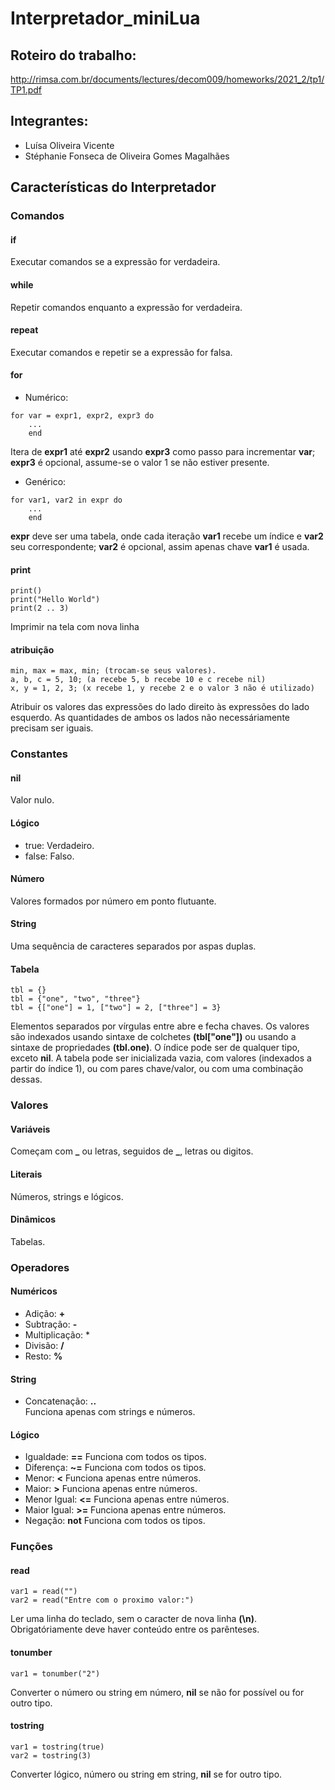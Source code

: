 # Interpretador_miniLua

## Roteiro do trabalho:
http://rimsa.com.br/documents/lectures/decom009/homeworks/2021_2/tp1/TP1.pdf

## Integrantes:

* Luísa Oliveira Vicente
* Stéphanie Fonseca de Oliveira Gomes Magalhães

## Características do Interpretador

### Comandos

#### if
Executar comandos se a expressão for verdadeira.
#### while
Repetir comandos enquanto a expressão for verdadeira.
#### repeat
Executar comandos e repetir se a expressão for falsa.
#### for
* Numérico: 
```
for var = expr1, expr2, expr3 do
    ...
    end
```
Itera de **expr1** até **expr2** usando **expr3** como passo para incrementar **var**; **expr3** é opcional, assume-se o valor 1 se não estiver presente.
* Genérico:
```
for var1, var2 in expr do
    ...
    end
```
**expr** deve ser uma tabela, onde cada iteração **var1** recebe um índice e **var2** seu correspondente; **var2** é opcional, assim apenas chave **var1** é usada.
#### print
```
print()
print("Hello World")
print(2 .. 3)
```
Imprimir na tela com nova linha
#### atribuição
```
min, max = max, min; (trocam-se seus valores).
a, b, c = 5, 10; (a recebe 5, b recebe 10 e c recebe nil)
x, y = 1, 2, 3; (x recebe 1, y recebe 2 e o valor 3 não é utilizado)
```
Atribuir os valores das expressões do lado direito às expressões do lado esquerdo. As quantidades de ambos os lados não necessáriamente precisam ser iguais.


### Constantes

#### nil
Valor nulo.
#### Lógico
* true:
Verdadeiro.
* false:
Falso.
#### Número
Valores formados por número em ponto flutuante.
#### String
Uma sequência de caracteres separados por aspas duplas.
#### Tabela
```
tbl = {}
tbl = {"one", "two", "three"}
tbl = {["one"] = 1, ["two"] = 2, ["three"] = 3}
```
Elementos separados por vírgulas entre abre e fecha chaves. Os valores são indexados usando sintaxe de colchetes **(tbl["one"])** ou usando a sintaxe de propriedades **(tbl.one)**. O índice pode ser de qualquer tipo, exceto **nil**. A tabela pode ser inicializada vazia, com valores (indexados a partir do índice 1), ou com pares chave/valor, ou com uma combinação dessas.


### Valores

#### Variáveis
Começam com **_** ou letras, seguidos de **_**, letras ou digitos.
#### Literais
Números, strings e lógicos.
#### Dinâmicos
Tabelas.


### Operadores

#### Numéricos
* Adição: **+**
* Subtração: **-**
* Multiplicação: *
* Divisão: **/**
* Resto: **%**
#### String
* Concatenação:   **..**  
Funciona apenas com strings e números.
#### Lógico
* Igualdade: **==**
Funciona com todos os tipos.
* Diferença: **~=**
Funciona com todos os tipos.
* Menor: **<**
Funciona apenas entre números.
* Maior: **>**
Funciona apenas entre números.
* Menor Igual: **<=**
Funciona apenas entre números.
* Maior Igual: **>=**
Funciona apenas entre números.
* Negação: **not**
Funciona com todos os tipos.
### Funções
#### read
```
var1 = read("")
var2 = read("Entre com o proximo valor:")
```
Ler uma linha do teclado, sem o caracter de nova linha **(\n)**. Obrigatóriamente deve haver conteúdo entre os parênteses.
#### tonumber
```
var1 = tonumber("2")
```
Converter o número ou string em número, **nil** se não for possível ou for outro tipo.
#### tostring
```
var1 = tostring(true)
var2 = tostring(3)
```
Converter lógico, número ou string em string, **nil** se for outro tipo.
